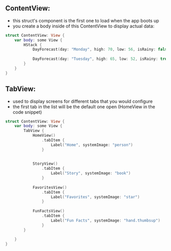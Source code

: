 

## ContentView:
- this struct's component is the first one to load when the app boots up
- you create a body inside of this ContentView to display actual data:
```swift
struct ContentView: View {
    var body: some View {
        HStack {
            DayForecast(day: "Monday", high: 70, low: 56, isRainy: false)
            
            DayForecast(day: "Tuesday", high: 65, low: 52, isRainy: true)
        }
    }
}
```

## TabView:
- used to display screens for different tabs that you would configure
- the first tab in the list will be the default one open (HomeView in the code snippet)
```swift
struct ContentView: View {
    var body: some View {
        TabView {
            HomeView()
                .tabItem {
                    Label("Home", systemImage: "person")
                }
				
				
            StoryView()
                .tabItem {
                    Label("Story", systemImage: "book")
                }
            
            FavoritesView()
                .tabItem {
                    Label("Favorites", systemImage: "star")
                }
	            
            FunFactsView()
                .tabItem {
                    Label("Fun Facts", systemImage: "hand.thumbsup")
                }
        }
        
    }
}
```